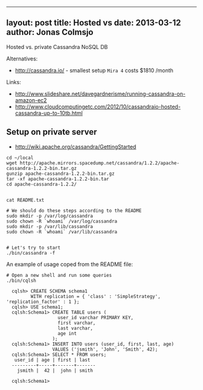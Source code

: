 
---
layout: post
title: Hosted vs
date: 2013-03-12
author: Jonas Colmsjo
---

Hosted vs. private Cassandra NoSQL DB 





Alternatives:

 * http://cassandra.io/ - smallest setup `Mira 4` costs $1810 /month


Links:

 * http://www.slideshare.net/davegardnerisme/running-cassandra-on-amazon-ec2
 * http://www.cloudcomputingetc.com/2012/10/cassandraio-hosted-cassandra-up-to-10tb.html



## Setup on private server


* http://wiki.apache.org/cassandra/GettingStarted

```
cd ~/local
wget http://apache.mirrors.spacedump.net/cassandra/1.2.2/apache-cassandra-1.2.2-bin.tar.gz
gunzip apache-cassandra-1.2.2-bin.tar.gz 
tar -xf apache-cassandra-1.2.2-bin.tar
cd apache-cassandra-1.2.2/


cat README.txt 

# We should do these steps according to the README
sudo mkdir -p /var/log/cassandra
sudo chown -R `whoami` /var/log/cassandra
sudo mkdir -p /var/lib/cassandra
sudo chown -R `whoami` /var/lib/cassandra


# Let's try to start
./bin/cassandra -f
```


An example of usage coped from the README file:

```
# Open a new shell and run some queries
./bin/cqlsh

  cqlsh> CREATE SCHEMA schema1 
         WITH replication = { 'class' : 'SimpleStrategy', 'replication_factor' : 1 };
  cqlsh> USE schema1;
  cqlsh:Schema1> CREATE TABLE users (
                   user_id varchar PRIMARY KEY,
                   first varchar,
                   last varchar,
                   age int
                 );
  cqlsh:Schema1> INSERT INTO users (user_id, first, last, age) 
                 VALUES ('jsmith', 'John', 'Smith', 42);
  cqlsh:Schema1> SELECT * FROM users;
   user_id | age | first | last
  ---------+-----+-------+-------
    jsmith |  42 |  john | smith

  cqlsh:Schema1> 
```







